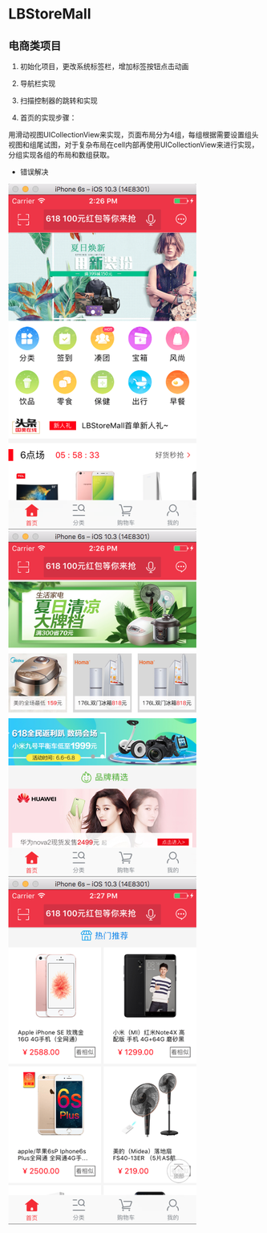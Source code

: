 # LBStoreMall
## 电商类项目
1. 初始化项目，更改系统标签栏，增加标签按钮点击动画

2. 导航栏实现

3. 扫描控制器的跳转和实现

4. 首页的实现步骤：

用滑动视图UICollectionView来实现，页面布局分为4组，每组根据需要设置组头视图和组尾试图，对于复杂布局在cell内部再使用UICollectionView来进行实现，分组实现各组的布局和数组获取。

* 错误解决
<img src="1.png" width="375">
<img src="2.png" width="375">
<img src="3.png" width="375">


